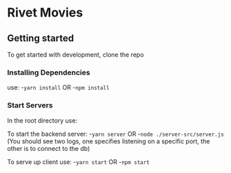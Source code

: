 # Rivet Movies

## Getting started
To get started with development, clone the repo

### Installing Dependencies
use:
-`yarn install`
OR
-`npm install`

### Start Servers
In the root directory use:

To start the backend server:
-`yarn server`
OR
-`node ./server-src/server.js`
(You should see two logs, one specifies listening on a specific port, the other is to connect to the db)

To serve up client use:
-`yarn start`
OR
-`npm start`
